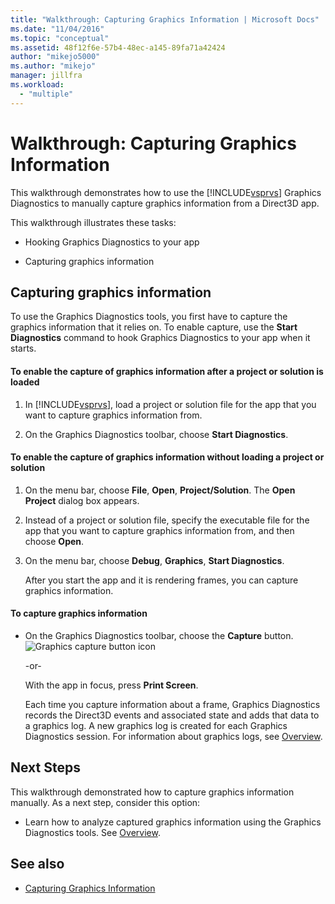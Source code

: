 ```yaml
---
title: "Walkthrough: Capturing Graphics Information | Microsoft Docs"
ms.date: "11/04/2016"
ms.topic: "conceptual"
ms.assetid: 48f12f6e-57b4-48ec-a145-89fa71a42424
author: "mikejo5000"
ms.author: "mikejo"
manager: jillfra
ms.workload:
  - "multiple"
---
```

# Walkthrough: Capturing Graphics Information
This walkthrough demonstrates how to use the [!INCLUDE[vsprvs](../../code-quality/includes/vsprvs_md.md)] Graphics Diagnostics to manually capture graphics information from a Direct3D app.

 This walkthrough illustrates these tasks:

- Hooking Graphics Diagnostics to your app

- Capturing graphics information

## Capturing graphics information
 To use the Graphics Diagnostics tools, you first have to capture the graphics information that it relies on. To enable capture, use the **Start Diagnostics** command to hook Graphics Diagnostics to your app when it starts.

#### To enable the capture of graphics information after a project or solution is loaded

1. In [!INCLUDE[vsprvs](../../code-quality/includes/vsprvs_md.md)], load a project or solution file for the app that you want to capture graphics information from.

2. On the Graphics Diagnostics toolbar, choose **Start Diagnostics**.

#### To enable the capture of graphics information without loading a project or solution

1. On the menu bar, choose **File**, **Open**, **Project/Solution**. The **Open Project** dialog box appears.

2. Instead of a project or solution file, specify the executable file for the app that you want to capture graphics information from, and then choose **Open**.

3. On the menu bar, choose **Debug**, **Graphics**, **Start Diagnostics**.

   After you start the app and it is rendering frames, you can capture graphics information.

#### To capture graphics information

- On the Graphics Diagnostics toolbar, choose the **Capture** button. ![Graphics capture button icon](media/debuggingdirectxgraphics.png "DebuggingDirectXGraphics")

   -or-

   With the app in focus, press **Print Screen**.

  Each time you capture information about a frame, Graphics Diagnostics records the Direct3D events and associated state and adds that data to a graphics log. A new graphics log is created for each Graphics Diagnostics session. For information about graphics logs, see [Overview](overview-of-visual-studio-graphics-diagnostics.md).

## Next Steps
 This walkthrough demonstrated how to capture graphics information manually. As a next step, consider this option:

- Learn how to analyze captured graphics information using the Graphics Diagnostics tools. See [Overview](overview-of-visual-studio-graphics-diagnostics.md).

## See also
- [Capturing Graphics Information](capturing-graphics-information.md)